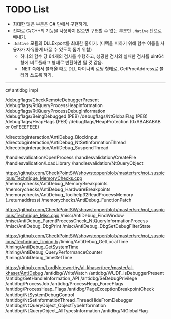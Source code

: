 # TODO List

* 최대한 많은 부분은 C# 단에서 구현하기.
* 진짜로 C/C++의 기능을 사용하지 않으면 구현할 수 없는 부분만 `.Native` 단으로 빼내기.
* `.Native` 모듈의 DLLExport를 최대한 줄이기. (디텍을 피하기 위해 함수 이름을 사용자가 자유롭게 바꿀 수 있도록 돕기 위함)
  * 하나의 함수 당 64개의 검사를 수행하고, 성공한 검사와 실패한 검사를 uint64 형에 비트플래그 형태로 반환하면 될 것 같음.
  * .NET 쪽에서 불러올 때도 DLL 다이나믹 로딩 형태로, GetProcAddress로 불러와 쓰도록 하기.

---

c# antidbg impl

/debugflags/CheckRemoteDebuggerPresent
/debugflags/RtlQueryProcessHeapInformation
/debugflags/RtlQueryProcessDebugInformation
/debugflags/BeingDebugged (PEB)
/debugflags/NtGlobalFlag (PEB)
/debugflags/HeapFlags (PEB)
/debugflags/HeapProtection (0xABABABAB or 0xFEEEFEEE)

/directdbginteraction/AntiDebug_BlockInput
/directdbginteraction/AntiDebug_NtSetInformationThread
/directdbginteraction/AntiDebug_SuspendThread

/handlesvalidation/OpenProcess
/handlesvalidation/CreateFile
/handlesvalidation/LoadLibrary
/handlesvalidation/NtQueryObject

https://github.com/CheckPointSW/showstopper/blob/master/src/not_suspicious/Technique_MemoryChecks.cpp
/memorychecks/AntiDebug_MemoryBreakpoints
/memorychecks/AntiDebug_HardwareBreakpoints
/memorychecks/AntiDebug_Toolhelp32ReadProcessMemory (_returnaddress)
/memorychecks/AntiDebug_FunctionPatch

https://github.com/CheckPointSW/showstopper/blob/master/src/not_suspicious/Technique_Misc.cpp
/misc/AntiDebug_FindWindow
/misc/AntiDebug_ParentProcessCheck_NtQueryInformationProcess
/misc/AntiDebug_DbgPrint
/misc/AntiDebug_DbgSetDebugFilterState

https://github.com/CheckPointSW/showstopper/blob/master/src/not_suspicious/Technique_Timing.h
/timing/AntiDebug_GetLocalTime
/timing/AntiDebug_GetSystemTime
/timing/AntiDebug_QueryPerformanceCounter
/timing/AntiDebug_timeGetTime

https://github.com/LordNoteworthy/al-khaser/tree/master/al-khaser/AntiDebug
/antidbg/WriteWatch
/antidbg/WUDF_IsDebuggerPresent
/antidbg/SetHandleInformation_API
/antidbg/SeDebugPrivilege
/antidbg/ProcessJob
/antidbg/ProcessHeap_ForceFlags
/antidbg/ProcessHeap_Flags
/antidbg/PageExceptionBreakpointCheck
/antidbg/NtSystemDebugControl
/antidbg/NtSetInformationThread_ThreadHideFromDebugger
/antidbg/NtQueryObject_ObjectTypeInformation
/antidbg/NtQueryObject_AllTypesInformation
/antidbg/NtGlobalFlag
